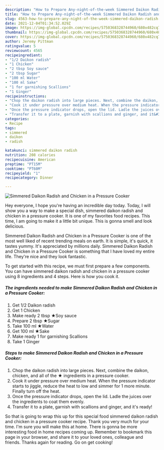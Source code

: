 ```yaml
---
description: "How to Prepare Any-night-of-the-week Simmered Daikon Radish and Chicken in a Pressure Cooker"
title: "How to Prepare Any-night-of-the-week Simmered Daikon Radish and Chicken in a Pressure Cooker"
slug: 4563-how-to-prepare-any-night-of-the-week-simmered-daikon-radish-and-chicken-in-a-pressure-cooker
date: 2021-12-04T01:34:52.029Z
image: https://img-global.cpcdn.com/recipes/5750368328744960/680x482cq70/simmered-daikon-radish-and-chicken-in-a-pressure-cooker-recipe-main-photo.jpg
thumbnail: https://img-global.cpcdn.com/recipes/5750368328744960/680x482cq70/simmered-daikon-radish-and-chicken-in-a-pressure-cooker-recipe-main-photo.jpg
cover: https://img-global.cpcdn.com/recipes/5750368328744960/680x482cq70/simmered-daikon-radish-and-chicken-in-a-pressure-cooker-recipe-main-photo.jpg
author: Jeremy Pittman
ratingvalue: 5
reviewcount: 4565
recipeingredient:
- "1/2 Daikon radish"
- "1 Chicken"
- "2 tbsp Soy sauce"
- "2 tbsp Sugar"
- "100 ml Water"
- "100 ml Sake"
- "1 for garnishing Scallions"
- "1 Ginger"
recipeinstructions:
- "Chop the daikon radish into large pieces. Next, combine the daikon, chicken, and all of the ★ ingredients in a pressure cooker."
- "Cook it under pressure over medium heat. When the pressure indicator starts to jiggle, reduce the heat to low and simmer for 1 more minute. Finally turn off the heat."
- "Once the pressure indicator drops, open the lid. Ladle the juices over the ingredients to coat them evenly."
- "Transfer it to a plate, garnish with scallions and ginger, and it&#39;s ready!"
categories:
- Recipe
tags:
- simmered
- daikon
- radish

katakunci: simmered daikon radish 
nutrition: 208 calories
recipecuisine: American
preptime: "PT15M"
cooktime: "PT60M"
recipeyield: "1"
recipecategory: Dinner

---
```



![Simmered Daikon Radish and Chicken in a Pressure Cooker](https://img-global.cpcdn.com/recipes/5750368328744960/680x482cq70/simmered-daikon-radish-and-chicken-in-a-pressure-cooker-recipe-main-photo.jpg)

Hey everyone, I hope you're having an incredible day today. Today, I will show you a way to make a special dish, simmered daikon radish and chicken in a pressure cooker. It is one of my favorites food recipes. This time, I am going to make it a little bit unique. This is gonna smell and look delicious.



Simmered Daikon Radish and Chicken in a Pressure Cooker is one of the most well liked of recent trending meals on earth. It is simple, it's quick, it tastes yummy. It's appreciated by millions daily. Simmered Daikon Radish and Chicken in a Pressure Cooker is something that I have loved my entire life. They're nice and they look fantastic.


To get started with this recipe, we must first prepare a few components. You can have simmered daikon radish and chicken in a pressure cooker using 8 ingredients and 4 steps. Here is how you cook it.

<!--inarticleads1-->

##### The ingredients needed to make Simmered Daikon Radish and Chicken in a Pressure Cooker:

1. Get 1/2 Daikon radish
1. Get 1 Chicken
1. Make ready 2 tbsp ★Soy sauce
1. Prepare 2 tbsp ★Sugar
1. Take 100 ml ★Water
1. Get 100 ml ★Sake
1. Make ready 1 for garnishing Scallions
1. Take 1 Ginger




<!--inarticleads2-->

##### Steps to make Simmered Daikon Radish and Chicken in a Pressure Cooker:

1. Chop the daikon radish into large pieces. Next, combine the daikon, chicken, and all of the ★ ingredients in a pressure cooker.
1. Cook it under pressure over medium heat. When the pressure indicator starts to jiggle, reduce the heat to low and simmer for 1 more minute. Finally turn off the heat.
1. Once the pressure indicator drops, open the lid. Ladle the juices over the ingredients to coat them evenly.
1. Transfer it to a plate, garnish with scallions and ginger, and it&#39;s ready!




So that is going to wrap this up for this special food simmered daikon radish and chicken in a pressure cooker recipe. Thank you very much for your time. I'm sure you will make this at home. There is gonna be more interesting food in home recipes coming up. Remember to bookmark this page in your browser, and share it to your loved ones, colleague and friends. Thanks again for reading. Go on get cooking!
